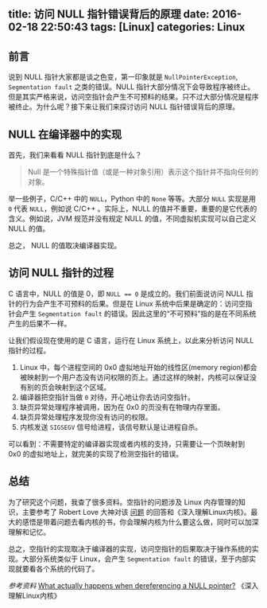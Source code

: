title: 访问 NULL 指针错误背后的原理
date: 2016-02-18 22:50:43
tags: [Linux]
categories: Linux
---

## 前言
说到 NULL 指针大家都是谈之色变，第一印象就是 `NullPointerException`, `Segmentation fault` 之类的错误。NULL 指针大部分情况下会导致程序被终止。但是其实严格来说，访问空指针会产生不可预料的结果。只不过大部分情况是程序被终止。为什么呢？接下来让我们来探讨访问 NULL 指针错误背后的原理。

## NULL 在编译器中的实现
首先，我们来看看 NULL 指针到底是什么？

> Null 是一个特殊指针值（或是一种对象引用）表示这个指针并不指向任何的对象。

举一些例子，C/C++ 中的 `NULL`，Python 中的 `None` 等等。大部分 `NULL` 实现是用 `0` 代表 `NULL`，例如说 C/C++ 。实际上，NULL 的值并不重要，重要的是它代表的含义。例如说，JVM 规范并没有规定 NULL 的值，不同虚拟机实现可以自己定义 NULL 的值。

总之， NULL 的值取决编译器实现。

## 访问 NULL 指针的过程
C 语言中，NULL 的值是 0，即 `NULL == 0` 是成立的。我们前面说访问 NULL 指针的行为会产生不可预料的后果。但是在 Linux 系统中后果是确定的：访问空指针会产生 `Segmentation fault` 的错误。因此这里的“不可预料”指的是在不同系统产生的后果不一样。

让我们假设现在使用的是 C 语言，运行在 Linux 系统上，以此来分析访问 NULL 指针的过程。

1. Linux 中，每个进程空间的 0x0 虚拟地址开始的线性区(memory region)都会被映射到一个用户态没有访问权限的页上。通过这样的映射，内核可以保证没有别的页会映射到这个区域。
2. 编译器把空指针当做 `0` 对待，开心地让你去访问空指针。
3. 缺页异常处理程序被调用，因为在 0x0 的页没有在物理内存里面。
4. 缺页异常处理程序发现你没有访问的权限。
5. 内核发送 `SIGSEGV` 信号给进程，该信号默认是让进程自杀。

可以看到：不需要特定的编译器实现或者内核的支持，只需要让一个页映射到 0x0 的虚拟地址上，就完美的实现了检测空指针的错误。

## 总结
为了研究这个问题，我查了很多资料。空指针的问题涉及 Linux 内存管理的知识，主要参考了 Robert Love 大神对该 [问题][1] 的回答和《深入理解Linux内核》。最大的感悟是带着问题去看内核的书，你会理解内核为什么要这么做，同时可以加深理解和记忆。

总之，空指针的实现取决于编译器的实现，访问空指针的后果取决于操作系统的实现。大部分系统类似于 Linux，会产生 `Segmentation fault` 的错误，至于内部实现就要看各个系统的代码了。



*参考资料*
[What actually happens when dereferencing a NULL pointer?][1]
《深入理解Linux内核》


  [1]: https://www.quora.com/What-actually-happens-when-dereferencing-a-NULL-pointer